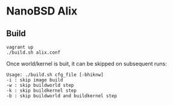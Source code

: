 # NanoBSD Alix


## Build


```
vagrant up
./build.sh alix.conf
```

Once world/kernel is buit, it can be skipped on subsequent runs:

```
Usage: ./build.sh cfg_file [-bhiknw]
-i : skip image build
-w : skip buildworld step
-k : skip buildkernel step
-b : skip buildworld and buildkernel step
```

